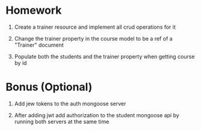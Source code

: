 # Homework

1. Create a trainer resource and implement all crud operations for it

2. Change the trainer property in the course model to be a ref of a "Trainer" document

3. Populate both the students and the trainer property when getting course by id

# Bonus (Optional)

1. Add jew tokens to the auth mongoose server

2. After adding jwt add authorization to the student mongoose api by running both servers at the same time